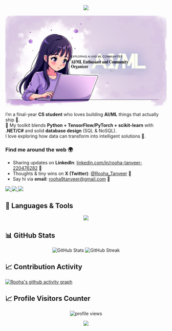<!-- Banner -->
<p align="center">
  <img src="https://capsule-render.vercel.app/api?type=waving&color=BA9CD9&height=200&section=header&text=Hi%20I'm%20Rooha%20Tanveer%20💜&fontSize=40&fontColor=ffffff&animation=fadeIn" />
</p>

<p align="center">
  <img src="./github.png"  width="700" />
</p>


<!-- Banner (Option 2: quick auto banner—remove if you use your own image) -->
<!--
<p align="center">
  <img src="https://capsule-render.vercel.app/api?type=soft&color=BA9CD9&text=Rooha%20Tanveer&desc=AI%20%26%20ML%20Developer%20•%20.NET%20•%20Databases&fontColor=ffffff&descAlignY=70&height=140" />
</p>
-->

I’m a final-year **CS student** who loves building **AI/ML** things that actually ship 🌸.  
💜 My toolkit blends **Python + TensorFlow/PyTorch + scikit-learn** with **.NET/C#** and solid **database design** (SQL & NoSQL).  
I love exploring how data can transform into intelligent solutions 🌷.

### Find me around the web 🌍

- Sharing updates on **LinkedIn**: <a href="https://www.linkedin.com/in/rooha-tanveer-220476282/">linkedin.com/in/rooha-tanveer-220476282</a> 📌
- Thoughts & tiny wins on **X (Twitter)**: <a href="https://x.com/Rooha_Tanveer?t=fLi0THZiVy-Hcq-nSBiSlg&s=08">@Rooha_Tanveer</a> 🦄  
- Say hi via **email**: <a href="mailto:rooha9tanveer@gmail.com">rooha9tanveer@gmail.com</a> 💌

<!-- cute pastel buttons (optional) -->
<p align="left">
  <a href="https://www.linkedin.com/in/rooha-tanveer-220476282/">
    <img src="https://img.shields.io/badge/💼%20LinkedIn-BA9CD9?style=for-the-badge&logo=linkedin&logoColor=white&labelColor=d8c6ec" />
  </a>
  <a href="https://x.com/Rooha_Tanveer?t=fLi0THZiVy-Hcq-nSBiSlg&s=08">
    <img src="https://img.shields.io/badge/🦄%20X(Twitter)-BA9CD9?style=for-the-badge&logo=twitter&logoColor=white&labelColor=d8c6ec" />
  </a>
  <a href="mailto:rooha9tanveer@gmail.com">
    <img src="https://img.shields.io/badge/💌%20Email-BA9CD9?style=for-the-badge&logo=gmail&logoColor=white&labelColor=d8c6ec" />
  </a>
</p>



## 🧰 Languages & Tools

<p align="center">
  <img src="https://skillicons.dev/icons?i=python,c,cpp,cs,dotnet,postgres,mongodb,js,react,tensorflow,pytorch,sklearn,git&perline=8" />
</p>


## 📊 GitHub Stats
<p align="center">
  <img src="https://github-readme-stats.vercel.app/api?username=muffin-123&show_icons=true&theme=tokyonight&title_color=BA9CD9&icon_color=BA9CD9&text_color=ffffff&bg_color=1c1c1c" alt="GitHub Stats" />
  <img src="https://github-readme-streak-stats.herokuapp.com/?user=muffin-123&theme=tokyonight&ring=BA9CD9&fire=BA9CD9&currStreakLabel=BA9CD9&background=1c1c1c" alt="GitHub Streak" />
</p>


## 📈 Contribution Activity

[![Rooha's github activity graph](https://github-readme-activity-graph.vercel.app/graph?username=muffin-123&bg_color=1c1c1c&color=BA9CD9&line=BA9CD9&point=ffffff&area=true&hide_border=true)](https://github.com/ashutosh00710/github-readme-activity-graph)


## 📈 Profile Visitors Counter
<p align="center">
  <img src="https://komarev.com/ghpvc/?username=muffin-123&style=for-the-badge&color=BA9CD9&label=Visitors💜" alt="profile views"/>
</p>


<p align="center">
  <img src="https://capsule-render.vercel.app/api?type=waving&color=BA9CD9&height=150&section=footer" />
</p>

